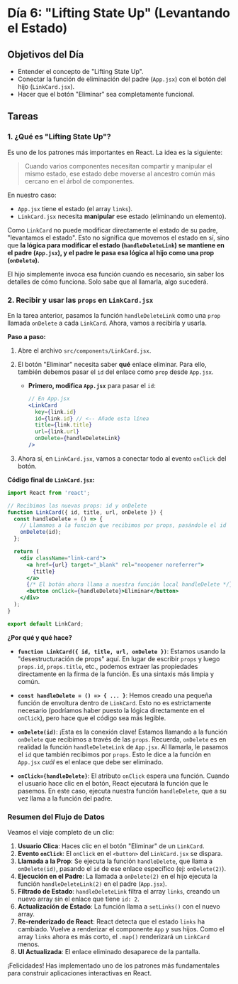 # Día 6: "Lifting State Up" (Levantando el Estado)

## Objetivos del Día

-   Entender el concepto de "Lifting State Up".
-   Conectar la función de eliminación del padre (`App.jsx`) con el botón del hijo (`LinkCard.jsx`).
-   Hacer que el botón "Eliminar" sea completamente funcional.

## Tareas

### 1. ¿Qué es "Lifting State Up"?

Es uno de los patrones más importantes en React. La idea es la siguiente:

> Cuando varios componentes necesitan compartir y manipular el mismo estado, ese estado debe moverse al ancestro común más cercano en el árbol de componentes.

En nuestro caso:

-   `App.jsx` tiene el estado (el array `links`).
-   `LinkCard.jsx` necesita **manipular** ese estado (eliminando un elemento).

Como `LinkCard` no puede modificar directamente el estado de su padre, "levantamos el estado". Esto no significa que movemos el estado en sí, sino que **la lógica para modificar el estado (`handleDeleteLink`) se mantiene en el padre (`App.jsx`), y el padre le pasa esa lógica al hijo como una prop (`onDelete`).**

El hijo simplemente invoca esa función cuando es necesario, sin saber los detalles de cómo funciona. Solo sabe que al llamarla, algo sucederá.

### 2. Recibir y usar las `props` en `LinkCard.jsx`

En la tarea anterior, pasamos la función `handleDeleteLink` como una `prop` llamada `onDelete` a cada `LinkCard`. Ahora, vamos a recibirla y usarla.

**Paso a paso:**

1.  Abre el archivo `src/components/LinkCard.jsx`.
2.  El botón "Eliminar" necesita saber **qué** enlace eliminar. Para ello, también debemos pasar el `id` del enlace como `prop` desde `App.jsx`.

    *   **Primero, modifica `App.jsx`** para pasar el `id`:

        ```jsx
        // En App.jsx
        <LinkCard
          key={link.id}
          id={link.id} // <-- Añade esta línea
          title={link.title}
          url={link.url}
          onDelete={handleDeleteLink}
        />
        ```

3.  Ahora sí, en `LinkCard.jsx`, vamos a conectar todo al evento `onClick` del botón.

**Código final de `LinkCard.jsx`:**

```jsx
import React from 'react';

// Recibimos las nuevas props: id y onDelete
function LinkCard({ id, title, url, onDelete }) {
  const handleDelete = () => {
    // Llamamos a la función que recibimos por props, pasándole el id
    onDelete(id);
  };

  return (
    <div className="link-card">
      <a href={url} target="_blank" rel="noopener noreferrer">
        {title}
      </a>
      {/* El botón ahora llama a nuestra función local handleDelete */}
      <button onClick={handleDelete}>Eliminar</button>
    </div>
  );
}

export default LinkCard;
```

**¿Por qué y qué hace?**

*   **`function LinkCard({ id, title, url, onDelete })`**: Estamos usando la "desestructuración de props" aquí. En lugar de escribir `props` y luego `props.id`, `props.title`, etc., podemos extraer las propiedades directamente en la firma de la función. Es una sintaxis más limpia y común.

*   **`const handleDelete = () => { ... }`**: Hemos creado una pequeña función de envoltura dentro de `LinkCard`. Esto no es estrictamente necesario (podríamos haber puesto la lógica directamente en el `onClick`), pero hace que el código sea más legible.

*   **`onDelete(id)`**: ¡Esta es la conexión clave! Estamos llamando a la función `onDelete` que recibimos a través de las `props`. Recuerda, `onDelete` es en realidad la función `handleDeleteLink` de `App.jsx`. Al llamarla, le pasamos el `id` que también recibimos por `props`. Esto le dice a la función en `App.jsx` *cuál* es el enlace que debe ser eliminado.

*   **`onClick={handleDelete}`**: El atributo `onClick` espera una función. Cuando el usuario hace clic en el botón, React ejecutará la función que le pasemos. En este caso, ejecuta nuestra función `handleDelete`, que a su vez llama a la función del padre.

### Resumen del Flujo de Datos

Veamos el viaje completo de un clic:

1.  **Usuario Clica**: Haces clic en el botón "Eliminar" de un `LinkCard`.
2.  **Evento `onClick`**: El `onClick` en el `<button>` del `LinkCard.jsx` se dispara.
3.  **Llamada a la Prop**: Se ejecuta la función `handleDelete`, que llama a `onDelete(id)`, pasando el `id` de ese enlace específico (ej: `onDelete(2)`).
4.  **Ejecución en el Padre**: La llamada a `onDelete(2)` en el hijo ejecuta la función `handleDeleteLink(2)` en el padre (`App.jsx`).
5.  **Filtrado de Estado**: `handleDeleteLink` filtra el array `links`, creando un nuevo array sin el enlace que tiene `id: 2`.
6.  **Actualización de Estado**: La función llama a `setLinks()` con el nuevo array.
7.  **Re-renderizado de React**: React detecta que el estado `links` ha cambiado. Vuelve a renderizar el componente `App` y sus hijos. Como el array `links` ahora es más corto, el `.map()` renderizará un `LinkCard` menos.
8.  **UI Actualizada**: El enlace eliminado desaparece de la pantalla.

¡Felicidades! Has implementado uno de los patrones más fundamentales para construir aplicaciones interactivas en React.
